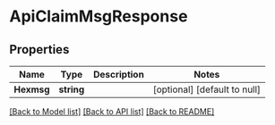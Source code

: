 # ApiClaimMsgResponse

## Properties
Name | Type | Description | Notes
------------ | ------------- | ------------- | -------------
**Hexmsg** | **string** |  | [optional] [default to null]

[[Back to Model list]](../README.md#documentation-for-models) [[Back to API list]](../README.md#documentation-for-api-endpoints) [[Back to README]](../README.md)

